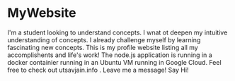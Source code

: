 # MyWebsite
I'm a student looking to understand concepts. I wnat ot deepen my intuitive understanding of concepts. I already challenge myself by learning fascinating new concepts. 
This is my profile website listing all my accomplishents and life's work!
 The node.js application is running in a docker containier running in an Ubuntu VM running in Google Cloud.
 Feel free to check out utsavjain.info . Leave me a message! Say Hi!
